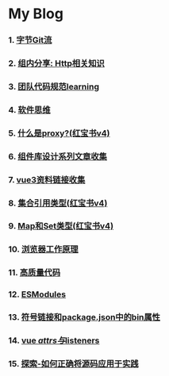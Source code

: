# My Blog
### 1. [字节Git流](https://github.com/PaulChess/fe-basic/issues/1)
### 2. [组内分享: Http相关知识](https://github.com/PaulChess/fe-basic/issues/2)
### 3. [团队代码规范learning](https://github.com/PaulChess/fe-basic/issues/3)
### 4. [软件思维](https://github.com/PaulChess/fe-basic/issues/4)
### 5. [什么是proxy?(红宝书v4)](https://github.com/PaulChess/fe-basic/issues/5)
### 6. [组件库设计系列文章收集](https://github.com/PaulChess/fe-basic/issues/6)
### 7. [vue3资料链接收集](https://github.com/PaulChess/fe-basic/issues/7)
### 8. [集合引用类型(红宝书v4)](https://github.com/PaulChess/fe-basic/issues/8)
### 9. [Map和Set类型(红宝书v4)](https://github.com/PaulChess/fe-basic/issues/9)
### 10. [浏览器工作原理](https://github.com/PaulChess/fe-basic/issues/11)
### 11. [高质量代码](https://github.com/PaulChess/fe-basic/issues/12)
### 12. [ESModules](https://github.com/PaulChess/fe-basic/issues/13)
### 13. [符号链接和package.json中的bin属性](https://github.com/PaulChess/fe-basic/issues/14)
### 14. [vue $attrs与$listeners](https://github.com/PaulChess/fe-basic/issues/15)
### 15. [探索-如何正确将源码应用于实践](https://github.com/PaulChess/fe-basic/issues/16)
